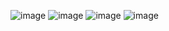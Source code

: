 ![image](https://github.com/user-attachments/assets/44220b76-a758-468e-b123-86360866c266)
![image](https://github.com/user-attachments/assets/6750c50a-efed-4ef1-847c-23a60dd3363d)
![image](https://github.com/user-attachments/assets/d3b6d2f4-57fd-455b-9388-0ae0b0a9fb54)
![image](https://github.com/user-attachments/assets/1e91cc7f-91b0-4b3f-a104-4772efda0dab)
